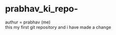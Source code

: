 # prabhav_ki_repo- 
 authur = prabhav (me) 
 <br> 
this my first git repository 
and i have made a change 
